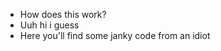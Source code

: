 - How does this work?
- Uuh hi i guess
- Here you'll find some janky code from an idiot

<!---
MatillIsLost/MatillIsLost is a ✨ special ✨ repository because its `README.md` (this file) appears on your GitHub profile.
You can click the Preview link to take a look at your changes.
--->
